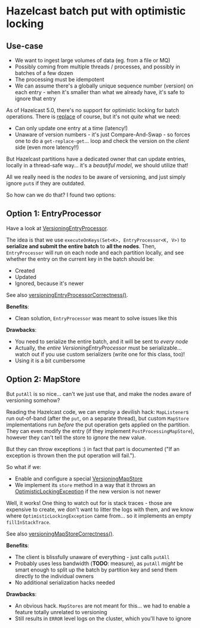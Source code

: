 # Hazelcast batch put with optimistic locking

## Use-case

* We want to ingest large volumes of data (eg. from a file or MQ)
* Possibly coming from multiple threads / processes, and possibly in batches of a few dozen
* The processing must be idempotent
* We can assume there's a globally unique sequence number (version) on each entry - when it's smaller than what we already have, it's safe to ignore that entry

As of Hazelcast 5.0, there's no support for optimistic locking for batch operations. There is [replace](https://docs.hazelcast.com/hazelcast/5.0/data-structures/locking-maps#optimistic-locking)
of course, but it's not _quite_ what we need:
* Can only update one entry at a time (latency!)
* Unaware of version numbers - it's just Compare-And-Swap - so forces one to do a `get-replace-get`... loop and check the version on the _client_ side (even more latency!!)

But Hazelcast partitions have a dedicated owner that can update entries, locally in a thread-safe way... it's a _beautiful model_, we should utilize that!

All we really need is the _nodes_ to be aware of versioning, and just simply ignore `put`s if they are outdated.

So how can we do that? I found two options:

## Option 1: EntryProcessor

Have a look at [VersioningEntryProcessor](src/main/java/org/ogreg/hazelcast/VersioningEntryProcessor.java).

The idea is that we use `executeOnKeys(Set<K>, EntryProcessor<K, V>)` to **serialize and submit the entire batch** to **all the nodes**. Then, 
`EntryProcessor` will run on each node and each partition locally, and see whether the entry on the current key in the batch should be:
* Created
* Updated
* Ignored, because it's newer

See also [versioningEntryProcessorCorrectness()](src/test/java/org/ogreg/hazelcast/VersioningTest.java).

**Benefits**:
* Clean solution, `EntryProcessor` was meant to solve issues like this

**Drawbacks**:
* You need to serialize the entire batch, and it will be sent to _every node_
* Actually, the _entire VersioningEntryProcessor_ must be serializable... watch out if you use custom serializers (write one for this class, too)!
* Using it is a bit cumbersome

## Option 2: MapStore

But `putAll` is so nice... can't we just use that, and make the nodes aware of versioning somehow?

Reading the Hazelcast code, we can employ a devilish hack: `MapListener`s run out-of-band (after the `put`, on a separate thread), but custom `MapStore`
implementations run _before_ the put operation gets applied on the partition. They can even modify the entry (if they implement `PostProcessingMapStore`), 
however they can't tell the store to _ignore_ the new value.

But they can throw exceptions :) in fact that part is documented ("If an exception is thrown then the put operation will fail.").

So what if we:
* Enable and configure a special [VersioningMapStore](src/main/java/org/ogreg/hazelcast/VersioningMapStore.java)
* We implement its `store` method in a way that it throws an [OptimisticLockingException](src/main/java/org/ogreg/hazelcast/VersioningMapStore.java) if the new version is not newer

Well, it works! One thing to watch out for is stack traces - those are expensive to create, we don't want to litter the logs with them, and we know 
where `OptimisticLockingException` came from... so it implements an empty `fillInStackTrace`.

See also [versioningMapStoreCorrectness()](src/test/java/org/ogreg/hazelcast/VersioningTest.java).

**Benefits**:
* The client is blissfully unaware of everything - just calls `putAll`
* Probably uses less bandwidth (**TODO**: measure), as `putAll` _might_ be smart enough to split up the batch by partition key and send them directly to the individual owners
* No additional serialization hacks needed

**Drawbacks**:
* An obvious hack. `MapStores` are not meant for this... we had to enable a feature totally unrelated to versioning
* Still results in `ERROR` level logs on the cluster, which you'll have to ignore
